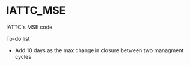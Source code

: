 # IATTC_MSE

IATTC's MSE code

To-do list

-   Add 10 days as the max change in closure between two managment cycles
